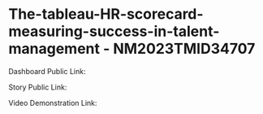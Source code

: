 # The-tableau-HR-scorecard-measuring-success-in-talent-management - NM2023TMID34707

Dashboard Public Link:

Story Public Link:

Video Demonstration Link:
